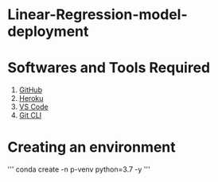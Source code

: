 # Linear-Regression-model-deployment
# Softwares and Tools Required
1. [GitHub](https://github.com/)
2. [Heroku](https://www.heroku.com/)
3. [VS Code](https://code.visualstudio.com/)
4. [Git CLI](https://git-scm.com/docs/gitcli)

# Creating an environment
'''
conda create -n p-venv python=3.7 -y
'''